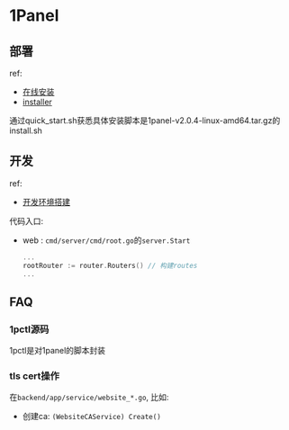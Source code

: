 # 1Panel
## 部署
ref:
- [在线安装](https://1panel.cn/docs/installation/online_installation/)
- [installer](https://github.com/1Panel-dev/installer)

通过quick_start.sh获悉具体安装脚本是1panel-v2.0.4-linux-amd64.tar.gz的install.sh

## 开发
ref:
- [开发环境搭建](https://1panel.cn/docs/dev_manual/dev_manual/)

代码入口:
- web : `cmd/server/cmd/root.go`的`server.Start`

	```go
	...
	rootRouter := router.Routers() // 构建routes
	...
	```

## FAQ
### 1pctl源码
1pctl是对1panel的脚本封装

### tls cert操作
在`backend/app/service/website_*.go`, 比如:
- 创建ca: `(WebsiteCAService) Create()`